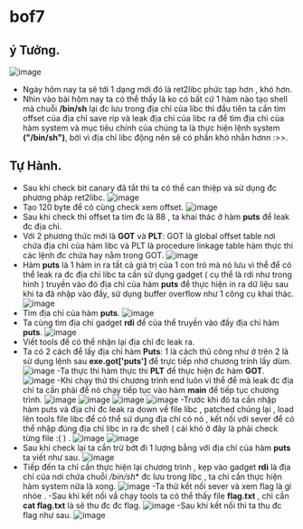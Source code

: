 # bof7
## ý Tưởng.
![image](https://github.com/NTDtrytofullstack/bof7/assets/130078745/3d3f990b-17cc-4e82-8b3a-ee9872e30239)
- Ngày hôm nay ta sẽ tới 1 dạng mới đó là ret2libc phức tạp hơn , khó hơn.
- Nhìn vào bài hôm nay ta có thể thấy là ko có bất cứ 1 hàm nào tạo shell mà chuỗi **/bin/sh** lại đc lưu trong địa chỉ của libc thì đầu tiên ta cần tìm offset của địa chỉ save rip và leak địa chỉ của libc ra để tìm địa chỉ của hàm system và mục tiêu chính của chúng ta là thực hiện lệnh system **("/bin/sh")**, bởi vì địa chỉ libc động nên sẽ có phần khó nhằn hơnn :>>.
## Tự Hành.
- Sau khi check bit canary đã tắt thì ta có thể can thiệp và sử dụng đc phương pháp ret2libc.
![image](https://github.com/NTDtrytofullstack/bof7/assets/130078745/9feeebac-77d9-453d-9a6b-75069e590c1f)
- Tạo 120 byte để có cùng check xem offset.
![image](https://github.com/NTDtrytofullstack/bof7/assets/130078745/e8d8705e-ea03-416c-ada7-3776dd4d4606)
- Sau khi check thì offset ta tìm đc là 88 , ta khai thác ở hàm **puts** để leak đc địa chỉ. 
- Với 2 phương thức mới là **GOT** và **PLT**: GOT là global offset table nơi chứa địa chỉ của hàm libc và PLT là procedure linkage table hàm thực thi các lệnh đc chứa hay nằm trong GOT.
![image](https://github.com/NTDtrytofullstack/bof7/assets/130078745/af15232c-4151-4ed0-9020-d25ea985ad50)
- Hàm **puts** là 1 hàm in ra tất cả giá trị của 1 con trỏ mà nó lưu vì thể để có thể leak ra đc địa chỉ libc ta cần sử dụng gadget ( cụ thể là rdi như trong hình ) truyền vào đó địa chỉ của hàm **puts** để thực hiện in ra dữ liệu sau khi ta đã nhập vào đấy, sử dụng buffer overflow như 1 công cụ khai thác.
![image](https://github.com/NTDtrytofullstack/bof7/assets/130078745/e0d4486a-ab81-4ab0-9959-ec41d73eda6f)
- Tìm địa chỉ của hàm **puts**.
![image](https://github.com/NTDtrytofullstack/bof7/assets/130078745/ece79c75-e8d3-49d0-b292-60b85efc339e)
- Ta cùng tìm địa chỉ gadget **rdi** để của thể truyền vào đấy địa chỉ hàm **puts**.
![image](https://github.com/NTDtrytofullstack/bof7/assets/130078745/6c795f29-564f-4e1b-abc5-f3e5cefeb974)
- Viết tools để có thể nhận lại địa chỉ đc leak ra.
- Ta có 2 cách để lấy địa chỉ hàm **Puts**: 1 là cách thủ công như ở trên 2 là sử dụng lệnh sau **exe.got['puts']** để trực tiếp nhờ chương trính lấy dùm.
![image](https://github.com/NTDtrytofullstack/bof7/assets/130078745/a2488ac4-939a-4ae8-8076-aff3e066a9d2)
-Ta thực thi hàm thực thi **PLT** để thực hiện đc hàm **GOT**.
![image](https://github.com/NTDtrytofullstack/bof7/assets/130078745/9241feda-f1e5-4a81-acd5-43e13805e6fc)
-Khi chạy thử thì chương trình end luôn vì thể để mà leak đc địa chỉ ta cần phải để nó chạy tiếp tục vào hàm **main** để tiếp tục chương trình.
![image](https://github.com/NTDtrytofullstack/bof7/assets/130078745/fcae44a9-140b-48c3-b833-0c5c7910ad7e)
![image](https://github.com/NTDtrytofullstack/bof7/assets/130078745/a1b253e0-6d8d-4553-9767-14ce4a031a0d)
![image](https://github.com/NTDtrytofullstack/bof7/assets/130078745/410fe938-163f-4b38-8f10-76873a31514c)
![image](https://github.com/NTDtrytofullstack/bof7/assets/130078745/7b4e22e7-50bc-4eb9-a040-a00336ecd763)
-Trước khi đó ta cần nhập hàm puts và địa chỉ đc leak ra down về file libc , patched chúng lại , load lên tools file libc để có thể sử dụng địa chỉ có nó , kết nối với sever để có thể nhập đúng địa chỉ libc in ra đc shell ( cái khó ở đây là phải check từng file :(  ) .
![image](https://github.com/NTDtrytofullstack/bof7/assets/130078745/cce40c8b-30dd-43a6-82c8-abf08780ac76)
![image](https://github.com/NTDtrytofullstack/bof7/assets/130078745/d606fce9-adbe-4ca3-90b3-22f8418adedb)
- Sau khi check lại ta cần trừ bớt đi 1 lượng bằng với địa chỉ của hàm **puts** ta viết như sau.
![image](https://github.com/NTDtrytofullstack/bof7/assets/130078745/794bd844-d18a-496c-a479-f41aa3633d1e)
- Tiếp đến ta chỉ cần thực hiện lại chương trình , kẹp vào gadget **rdi** là địa chỉ của nơi chứa chuỗi */bin/sh** đc lưu trong libc , ta chỉ cần thực hiện hàm system nữa là xong.
![image](https://github.com/NTDtrytofullstack/bof7/assets/130078745/0886fd3f-00de-4228-a176-1613c0a95f5e)
-Ta thử kết nối sever và xem flag là gì nhóe .
-Sau khi kết nối vầ chạy tools ta có thể thấy file **flag.txt** , chỉ cần **cat flag.txt** là sẽ thu đc đc flag.
![image](https://github.com/NTDtrytofullstack/bof7/assets/130078745/ef92bb5f-3b81-4670-aba0-ecaa44864faa)
-Sau khi kết nối thì ta thu đc flag như sau.
![image](https://github.com/NTDtrytofullstack/bof7/assets/130078745/25c096a3-8418-48b1-9815-73dd4cbd212c)
